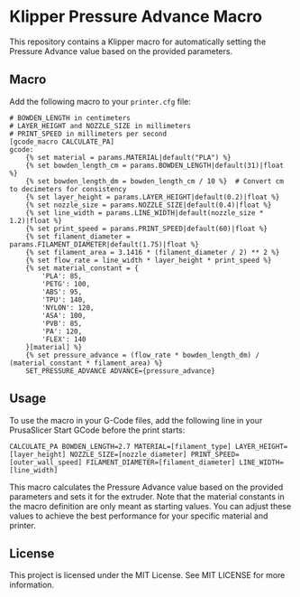 # Klipper Pressure Advance Macro

This repository contains a Klipper macro for automatically setting the Pressure Advance value based on the provided parameters.


## Macro

Add the following macro to your `printer.cfg` file:

```
# BOWDEN_LENGTH in centimeters
# LAYER_HEIGHT and NOZZLE_SIZE in millimeters
# PRINT_SPEED in millimeters per second
[gcode_macro CALCULATE_PA]
gcode:
    {% set material = params.MATERIAL|default("PLA") %}
    {% set bowden_length_cm = params.BOWDEN_LENGTH|default(31)|float %}
    {% set bowden_length_dm = bowden_length_cm / 10 %}  # Convert cm to decimeters for consistency
    {% set layer_height = params.LAYER_HEIGHT|default(0.2)|float %}
    {% set nozzle_size = params.NOZZLE_SIZE|default(0.4)|float %}
    {% set line_width = params.LINE_WIDTH|default(nozzle_size * 1.2)|float %}
    {% set print_speed = params.PRINT_SPEED|default(60)|float %}
    {% set filament_diameter = params.FILAMENT_DIAMETER|default(1.75)|float %}
    {% set filament_area = 3.1416 * (filament_diameter / 2) ** 2 %}
    {% set flow_rate = line_width * layer_height * print_speed %}
    {% set material_constant = {
        'PLA': 85,
        'PETG': 100,
        'ABS': 95,
        'TPU': 140,
        'NYLON': 120,
        'ASA': 100,
        'PVB': 85,
        'PA': 120,
        'FLEX': 140
    }[material] %}
    {% set pressure_advance = (flow_rate * bowden_length_dm) / (material_constant * filament_area) %}
    SET_PRESSURE_ADVANCE ADVANCE={pressure_advance}
```

## Usage

To use the macro in your G-Code files, add the following line in your PrusaSlicer Start GCode before the print starts:

```
CALCULATE_PA BOWDEN_LENGTH=2.7 MATERIAL=[filament_type] LAYER_HEIGHT=[layer_height] NOZZLE_SIZE=[nozzle_diameter] PRINT_SPEED=[outer_wall_speed] FILAMENT_DIAMETER=[filament_diameter] LINE_WIDTH=[line_width]
```

This macro calculates the Pressure Advance value based on the provided parameters and sets it for the extruder. Note that the material constants in the macro definition are only meant as starting values. You can adjust these values to achieve the best performance for your specific material and printer.

## License

This project is licensed under the MIT License. See MIT LICENSE for more information.
